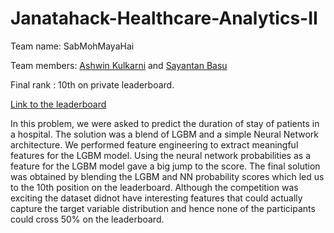 # Janatahack-Healthcare-Analytics-II

Team name: SabMohMayaHai

Team members: [Ashwin Kulkarni](https://www.linkedin.com/in/iashwin28/) and [Sayantan Basu](https://www.linkedin.com/in/sayantan-basu-a29861a1/)

Final rank : 10th on private leaderboard.

[Link to the leaderboard](https://datahack.analyticsvidhya.com/contest/janatahack-healthcare-analytics-ii/#LeaderBoard)


In this problem, we were asked to predict the duration of stay of patients in a hospital. The solution was a blend of LGBM and a simple Neural Network architecture. We performed feature engineering to extract meaningful features for the LGBM model. Using the neural network probabilities as a feature for the LGBM model gave a big jump to the score. The final solution was obtained by blending the LGBM and NN probability scores which led us to the 10th position on the leaderboard. Although the competition was exciting the dataset didnot have interesting features that could actually capture the target variable distribution and hence none of the participants could cross 50% on the leaderboard.
